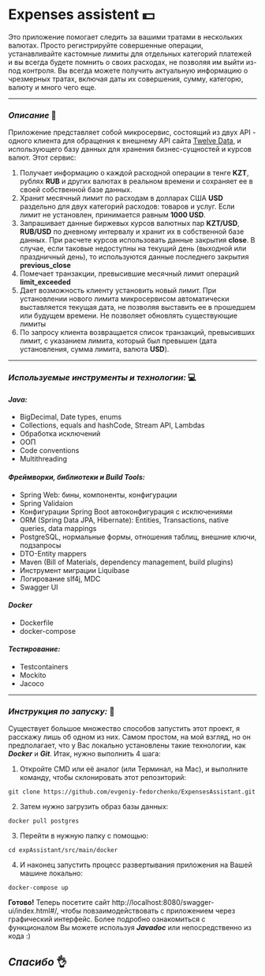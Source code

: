 # Expenses assistent :dollar:

Это приложение помогает следить за вашими тратами в нескольких валютах. Просто регистрируйте совершенные операции, устанавливайте кастомные лимиты для отдельных категорий платежей и вы всегда будете помнить о своих расходах, не позволяя им выйти из-под контроля. Вы всегда можете получить актуальную информацию о чрезмерных тратах, включая даты их совершения, сумму, категорю, валюту и много чего еще.
___
### *Описание* :page_with_curl:
Приложение представляет собой микросервис, состоящий из двух API - одного клиента для обращения к внешнему API сайта <a href="https://twelvedata.com/">Twelve Data</a>, и использующего базу данных для хранения бизнес-сущностей и курсов валют.
Этот сервис: 
1. Получает информацию о каждой расходной операции в тенге **KZT**, рублях **RUB** и других валютах в реальном времени и сохраняет ее в своей собственной базе данных.
2. Хранит месячный лимит по расходам в долларах США **USD** раздельно для двух категорий расходов: товаров и услуг. Если лимит не установлен, принимается равным **1000 USD**.
3. Запрашивает данные биржевых курсов валютных пар **KZT/USD**, **RUB/USD** по дневному интервалу и хранит их в собственной базе данных. При расчете курсов использовать данные закрытия **close**.
   В случае, если таковые недоступны на текущий день (выходной или праздничный день), то используются данные последнего закрытия **previous_close**
5. Помечает транзакции, превысившие месячный лимит операций **limit_exceeded**
6. Дает возможность клиенту установить новый лимит. При установлении нового лимита микросервисом автоматически выставляется текущая дата, не позволяя выставить ее в прошедшем или будущем времени. Не позволяет обновлять существующие лимиты
7. По запросу клиента возвращается список транзакций, превысивших лимит, с указанием лимита, который был превышен (дата установления, сумма лимита, валюта **USD**).
___
### *Используемые инструменты и технологии:* :computer:

#### *Java:*
+ BigDecimal, Date types, enums 
+ Collections, equals and hashCode, Stream API, Lambdas 
+ Обработка исключений
+ ООП
+ Code conventions 
+ Multithreading
                                                                                                   
 #### *Фреймворки, библиотеки и Build Tools:*
+ Spring Web: бины, компоненты, конфигурации
+ Spring Validaion
+ Конфигурации Spring Boot автоконфигурация с исключениями
+ ORM (Spring Data JPA, Hibernate): Entities, Transactions, native queries, data mappings
+ PostgreSQL, нормальные формы, отношения таблиц, внешние ключи, подзапросы
+ DTO-Entity mappers
+ Maven (Bill of Materials, dependency management, build plugins)
+ Инструмент миграции Liquibase
+ Логирование slf4j, MDC
+ Swagger UI
                                                                                                      
#### *Docker*
+ Dockerfile
+ docker-compose

#### *Тестирование:*
+ Testcontainers
+ Mockito
+ Jacoco
___
### *Инструкция по запуску:* :rocket:
Существует большое множество способов запустить этот проект, я расскажу лишь об одном из них. Самом простом, на мой взгляд, но он предполагает, что у Вас локально установлены такие технологии, как  ***Docker*** и ***Git***. Итак, нужно выполнить 4 шага:
1. Откройте CMD или её аналог (или Терминал, на Mac), и выполните команду, чтобы склонировать этот репозиторий:
```git
git clone https://github.com/evgeniy-fedorchenko/ExpensesAssistant.git
```
2. Затем нужно загрузить образ базы данных:
```git
docker pull postgres
```
3. Перейти в нужную папку с помощью:
```git
cd expAssistant/src/main/docker
```
4. И наконец запустить процесс развертывания приложения на Вашей машине локально:
```git
docker-compose up
```
**Готово!** Теперь посетите сайт http://localhost:8080/swagger-ui/index.html#/, чтобы повзаимодействовать с приложением через графический интерфейс. Более подробно ознакомиться с функционалом Вы можете используя ***Javadoc*** или непосредственно из кода :)
## ***Спасибо*** :ok_hand:
